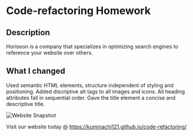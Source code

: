# Code-refactoring Homework

## Description

Horiseon is a company that specializes in optimizing search engines to reference your website over others. 

## What I changed

Used semantic HTML elements, structure independent of styling and positioning. Added discriptive alt tags to all images and icons. All heading attributes fall in sequential order. Gave the title element a concise and descriptive title.

![Website Snapshot](C:\Users\dest0\Downloads\website_snapshot.png)

Visit our website today @ https://kuminachi121.github.io/code-refactoring/